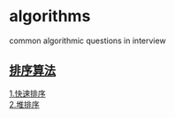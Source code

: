 # algorithms
common algorithmic questions in interview

## [排序算法](./排序算法)
[1.快速排序](./排序算法/quickSort.cpp) <br>
[2.堆排序](./排序算法/heapSort.cpp)

